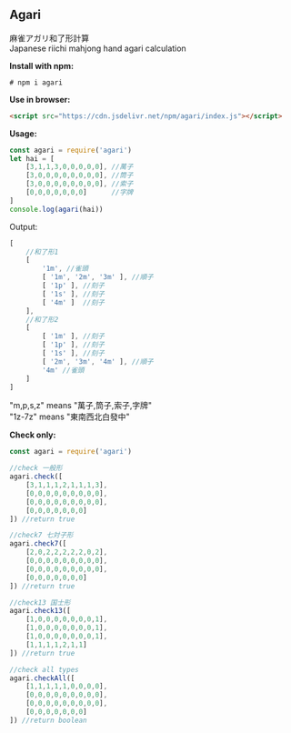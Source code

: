 ## Agari

麻雀アガリ和了形計算  
Japanese riichi mahjong hand agari calculation  

**Install with npm:**

```shell
# npm i agari
```

**Use in browser:**

```html
<script src="https://cdn.jsdelivr.net/npm/agari/index.js"></script>
```

**Usage:**

```js
const agari = require('agari')
let hai = [
    [3,1,1,3,0,0,0,0,0], //萬子
    [3,0,0,0,0,0,0,0,0], //筒子
    [3,0,0,0,0,0,0,0,0], //索子
    [0,0,0,0,0,0,0]      //字牌
]
console.log(agari(hai))
```

Output:

```js
[
    //和了形1
    [
        '1m', //雀頭
        [ '1m', '2m', '3m' ], //順子
        [ '1p' ], //刻子
        [ '1s' ], //刻子
        [ '4m' ]  //刻子
    ],
    //和了形2
    [
        [ '1m' ], //刻子
        [ '1p' ], //刻子
        [ '1s' ], //刻子
        [ '2m', '3m', '4m' ], //順子
        '4m' //雀頭
    ]
]
```

"m,p,s,z" means "萬子,筒子,索子,字牌"  
"1z-7z" means "東南西北白發中"

**Check only:**

```js
const agari = require('agari')

//check 一般形
agari.check([
    [3,1,1,1,2,1,1,1,3],
    [0,0,0,0,0,0,0,0,0],
    [0,0,0,0,0,0,0,0,0],
    [0,0,0,0,0,0,0]
]) //return true

//check7 七対子形
agari.check7([
    [2,0,2,2,2,2,2,0,2],
    [0,0,0,0,0,0,0,0,0],
    [0,0,0,0,0,0,0,0,0],
    [0,0,0,0,0,0,0]
]) //return true

//check13 国士形
agari.check13([
    [1,0,0,0,0,0,0,0,1],
    [1,0,0,0,0,0,0,0,1],
    [1,0,0,0,0,0,0,0,1],
    [1,1,1,1,2,1,1]
]) //return true

//check all types
agari.checkAll([
    [1,1,1,1,1,0,0,0,0],
    [0,0,0,0,0,0,0,0,0],
    [0,0,0,0,0,0,0,0,0],
    [0,0,0,0,0,0,0]
]) //return boolean
```
